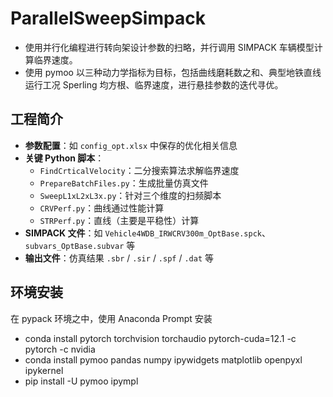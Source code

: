 # ParallelSweepSimpack

- 使用并行化编程进行转向架设计参数的扫略，并行调用 SIMPACK 车辆模型计算临界速度。
- 使用 pymoo 以三种动力学指标为目标，包括曲线磨耗数之和、典型地铁直线运行工况 Sperling 均方根、临界速度，进行悬挂参数的迭代寻优。

## 工程简介

- **参数配置**：如 `config_opt.xlsx` 中保存的优化相关信息
- **关键 Python 脚本**：
  - `FindCrticalVelocity`：二分搜索算法求解临界速度
  - `PrepareBatchFiles.py`：生成批量仿真文件
  - `SweepL1xL2xL3x.py`：针对三个维度的扫频脚本
  - `CRVPerf.py`：曲线通过性能计算
  - `STRPerf.py`：直线（主要是平稳性）计算
- **SIMPACK 文件**：如 `Vehicle4WDB_IRWCRV300m_OptBase.spck`、`subvars_OptBase.subvar` 等
- **输出文件**：仿真结果 `.sbr` / `.sir` / `.spf` / `.dat` 等

## 环境安装

在 pypack 环境之中，使用 Anaconda Prompt 安装

- conda install pytorch torchvision torchaudio pytorch-cuda=12.1 -c pytorch -c nvidia
- conda install pymoo pandas numpy ipywidgets matplotlib openpyxl ipykernel
- pip install -U pymoo ipympl
